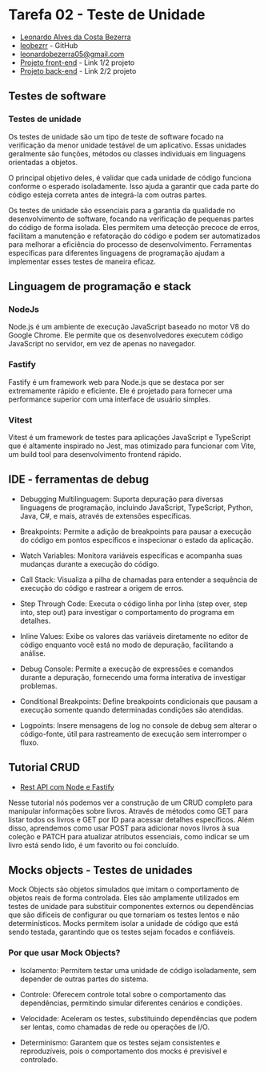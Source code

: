 # Tarefa 02 - Teste de Unidade

* [Leonardo Alves da Costa Bezerra](https://www.instagram.com/leobezrr_/)
* [leobezrr](https://github.com/leonardobezrr) - GitHub
* leonardobezerra05@gmail.com
* [Projeto front-end](https://github.com/leonardobezrr/sig-estoque-front-end) - Link 1/2 projeto
* [Projeto back-end](https://github.com/leonardobezrr/sig-estoque-back-end) - Link 2/2 projeto

## Testes de software

### Testes de unidade
Os testes de unidade são um tipo de teste de software focado na verificação da menor unidade testável de um aplicativo. Essas unidades geralmente são funções, métodos ou classes individuais em linguagens orientadas a objetos.

O principal objetivo deles, é validar que cada unidade de código funciona conforme o esperado isoladamente. Isso ajuda a garantir que cada parte do código esteja correta antes de integrá-la com outras partes.

Os testes de unidade são essenciais para a garantia da qualidade no desenvolvimento de software, focando na verificação de pequenas partes do código de forma isolada. Eles permitem uma detecção precoce de erros, facilitam a manutenção e refatoração do código e podem ser automatizados para melhorar a eficiência do processo de desenvolvimento. Ferramentas específicas para diferentes linguagens de programação ajudam a implementar esses testes de maneira eficaz.

## Linguagem de programação e stack 
### NodeJs
Node.js é um ambiente de execução JavaScript baseado no motor V8 do Google Chrome. Ele permite que os desenvolvedores executem código JavaScript no servidor, em vez de apenas no navegador.

### Fastify
Fastify é um framework web para Node.js que se destaca por ser extremamente rápido e eficiente. Ele é projetado para fornecer uma performance superior com uma interface de usuário simples.

### Vitest
Vitest é um framework de testes para aplicações JavaScript e TypeScript que é altamente inspirado no Jest, mas otimizado para funcionar com Vite, um build tool para desenvolvimento frontend rápido.


## IDE - ferramentas de debug 
* Debugging Multilinguagem: Suporta depuração para diversas linguagens de programação, incluindo JavaScript, TypeScript, Python, Java, C#, e mais, através de extensões específicas.

* Breakpoints: Permite a adição de breakpoints para pausar a execução do código em pontos específicos e inspecionar o estado da aplicação.

* Watch Variables: Monitora variáveis específicas e acompanha suas mudanças durante a execução do código.

* Call Stack: Visualiza a pilha de chamadas para entender a sequência de execução do código e rastrear a origem de erros.

* Step Through Code: Executa o código linha por linha (step over, step into, step out) para investigar o comportamento do programa em detalhes.

* Inline Values: Exibe os valores das variáveis diretamente no editor de código enquanto você está no modo de depuração, facilitando a análise.

* Debug Console: Permite a execução de expressões e comandos durante a depuração, fornecendo uma forma interativa de investigar problemas.

* Conditional Breakpoints: Define breakpoints condicionais que pausam a execução somente quando determinadas condições são atendidas.

* Logpoints: Insere mensagens de log no console de debug sem alterar o código-fonte, útil para rastreamento de execução sem interromper o fluxo.

## Tutorial CRUD

* [Rest API com Node e Fastify](https://www.youtube.com/watch?v=E6mZSJFozvM&ab_channel=WilliamFaria%7CDev)

Nesse tutorial nós podemos ver a construção de um CRUD completo para manipular informações sobre livros. Através de métodos como GET para listar todos os livros e GET por ID para acessar detalhes específicos. Além disso, aprendemos como usar POST para adicionar novos livros à sua coleção e PATCH para atualizar atributos essenciais, como indicar se um livro está sendo lido, é um favorito ou foi concluído.

## Mocks objects - Testes de unidades
Mock Objects são objetos simulados que imitam o comportamento de objetos reais de forma controlada. Eles são amplamente utilizados em testes de unidade para substituir componentes externos ou dependências que são difíceis de configurar ou que tornariam os testes lentos e não determinísticos. Mocks permitem isolar a unidade de código que está sendo testada, garantindo que os testes sejam focados e confiáveis.

### Por que usar Mock Objects?
* Isolamento: Permitem testar uma unidade de código isoladamente, sem depender de outras partes do sistema.

* Controle: Oferecem controle total sobre o comportamento das dependências, permitindo simular diferentes cenários e condições.

* Velocidade: Aceleram os testes, substituindo dependências que podem ser lentas, como chamadas de rede ou operações de I/O.

* Determinismo: Garantem que os testes sejam consistentes e reproduzíveis, pois o comportamento dos mocks é previsível e controlado.
